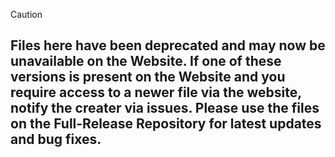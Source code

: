 > [!CAUTION]
> ## Files here have been deprecated and may now be unavailable on the Website. If one of these versions is present on the Website and you require access to a newer file via the website, notify the creater via issues. Please use the files on the Full-Release Repository for latest updates and bug fixes.
